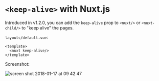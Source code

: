 # `<keep-alive>` with Nuxt.js

Introduced in v1.2.0, you can add the `keep-alive` prop to `<nuxt/>` or `<nuxt-child/>` to "keep alive" the pages.

`layouts/default.vue`:

```vue
<template>
  <nuxt keep-alive/>
</template>
```

Screenshot:

![screen shot 2018-01-17 at 09 42 47](https://user-images.githubusercontent.com/904724/35033642-b41ec51c-fb6b-11e7-87cf-5617ade32841.png)
